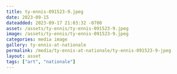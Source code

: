 ```yaml
---
title: ty-ennis-091523-9.jpeg
date: 2023-09-15
dateadded: 2023-09-17 21:03:32 -0700
asset: /assets/ty-ennis/ty-ennis-091523-9.jpeg
image: /assets/ty-ennis/ty-ennis-091523-9.jpeg
categories: media image
gallery: ty-ennis-at-nationale
permalink: /media/ty-ennis-at-nationale/ty-ennis-091523-9-jpeg
layout: asset
tags: ["art", "nationale"]
--- 
```

